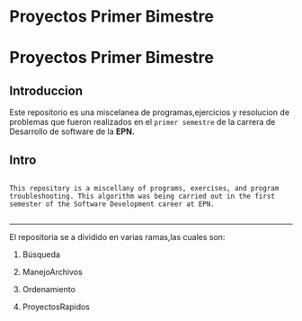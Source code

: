 # Proyectos Primer Bimestre
# Proyectos Primer Bimestre
 
## Introduccion 

 Este repositorio  es una miscelanea de programas,ejercicios y resolucion de problemas que fueron realizados en el  ` primer semestre ` de la carrera de Desarrollo de software de la **EPN.**
 ## Intro 
```

This repository is a miscellany of programs, exercises, and program troubleshooting. This algorithm was being carried out in the first semester of the Software Development career at EPN.


```
------------------------------------------------------

El repositoria se a dividido en varias ramas,las cuales son:
1. Búsqueda

2. ManejoArchivos

3. Ordenamiento

4. ProyectosRapidos

